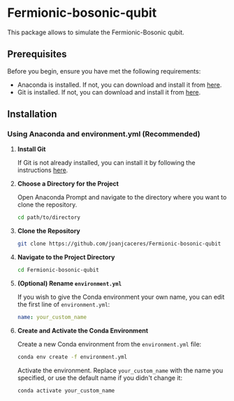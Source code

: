 # Fermionic-bosonic-qubit

This package allows to simulate the Fermionic-Bosonic qubit.

## Prerequisites

Before you begin, ensure you have met the following requirements:
- Anaconda is installed. If not, you can download and install it from [here](https://www.anaconda.com/download).
- Git is installed. If not, you can download and install it from [here](https://git-scm.com/downloads).

## Installation

### Using Anaconda and environment.yml (Recommended)

1. **Install Git**

    If Git is not already installed, you can install it by following the instructions [here](https://git-scm.com/book/en/v2/Getting-Started-Installing-Git).

2. **Choose a Directory for the Project**

    Open Anaconda Prompt and navigate to the directory where you want to clone the repository.

    ```bash
    cd path/to/directory
    ```

3. **Clone the Repository**

    ```bash
    git clone https://github.com/joanjcaceres/Fermionic-bosonic-qubit
    ```

4. **Navigate to the Project Directory**

    ```bash
    cd Fermionic-bosonic-qubit
    ```

5. **(Optional) Rename `environment.yml`**

    If you wish to give the Conda environment your own name, you can edit the first line of `environment.yml`:

    ```yaml
    name: your_custom_name
    ```

6. **Create and Activate the Conda Environment**

    Create a new Conda environment from the `environment.yml` file:

    ```bash
    conda env create -f environment.yml
    ```

    Activate the environment. Replace `your_custom_name` with the name you specified, or use the default name if you didn't change it:

    ```bash
    conda activate your_custom_name
    ```




